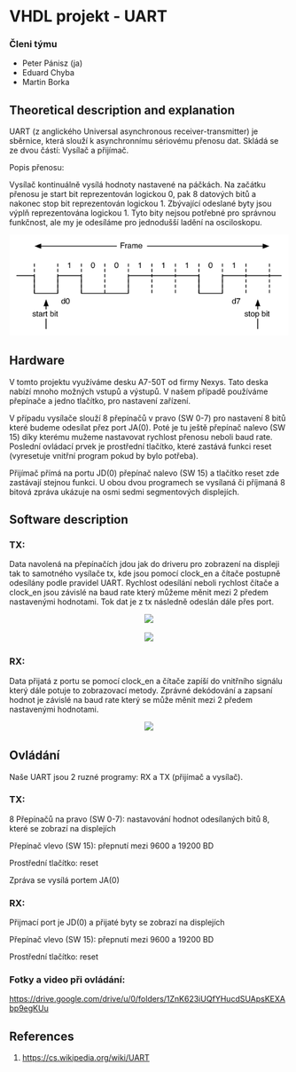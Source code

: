 # VHDL projekt - UART

### Členi týmu

* Peter Pánisz (ja)
* Eduard Chyba
* Martin Borka

## Theoretical description and explanation

UART (z anglického Universal asynchronous receiver-transmitter) je sběrnice, která slouží k asynchronnímu sériovému přenosu dat. Skládá se ze dvou částí: Vysílač a přijímač.

Popis přenosu:

Vysílač kontinuálně vysílá hodnoty nastavené na páčkách. Na začátku přenosu je start bit reprezentován logickou 0, pak 8 datových bitů a nakonec stop bit reprezentován logickou 1. Zbývající odeslané byty jsou výplň reprezentována logickou 1. Tyto bity nejsou potřebné pro správnou funkčnost, ale my je odesíláme pro jednodušší ladění na osciloskopu.

<p align="center">
  <img src="8n1.png" />
</p>


## Hardware

V tomto projektu využíváme desku A7-50T od firmy Nexys. Tato deska nabízí mnoho možných vstupů a výstupů. V našem případě používáme přepínače a jedno tlačítko, pro nastavení zařízení.

V případu vysílače slouží 8 přepínačů v pravo (SW 0-7) pro nastavení 8 bitů které budeme odesílat přez port JA(0). Poté je tu ještě přepínač nalevo (SW 15) díky kterému mužeme nastavovat rychlost přenosu neboli baud rate. Poslední ovládací prvek je prostřední tlačítko, které zastává funkci reset (vyresetuje vnitřní program pokud by bylo potřeba).

Přijímač přímá na portu JD(0) přepínač nalevo (SW 15) a tlačítko reset zde zastávají stejnou funkci. U obou dvou programech se vysílaná či příjmaná 8 bitová zpráva ukázuje na osmi sedmi segmentových displejích.

## Software description

### TX:

Data navolená na přepínačích jdou jak do driveru pro zobrazení na displeji tak to samotného vysílače tx, kde jsou pomocí clock_en a čítače postupně odesílány podle pravidel UART. Rychlost odesílání neboli rychlost čítače a clock_en jsou závislé na baud rate který můžeme měnit mezi 2 předem nastavenými hodnotami. Tok dat je z tx následně odeslán dále přes port.

<p align="center">
  <img src="https://user-images.githubusercontent.com/124675843/235603958-2d143e35-bda2-410f-bf94-b7b2e43c558b.png" />
</p>

<p align="center">
  <img src="https://user-images.githubusercontent.com/124675843/235604029-a33e8a77-291d-4fd4-af66-0bf1092bd1fe.png" />
</p>

### RX:

Data přijatá z portu se pomocí clock_en a čítače zapíší do vnitřního signálu který dále potuje to zobrazovací metody. Zprávné dekódování a zapsaní hodnot je závislé na baud rate který se může měnit mezi 2 předem nastavenými hodnotami.

<p align="center">
  <img src="https://user-images.githubusercontent.com/124675843/235610020-72f0992c-9d3c-44c9-afda-89ca4fcbbedc.png" />
</p>

## Ovládání
Naše UART jsou 2 ruzné programy: RX a TX (přijímač a vysílač).

### TX:

8 Přepínačů na pravo (SW 0-7): nastavování hodnot odesílaných bitů 8, které se zobrazí na displejích

Přepínač vlevo (SW 15): přepnutí mezi 9600 a 19200 BD

Prostřední tlačítko: reset

Zpráva se vysílá portem JA(0)

### RX:

Přijmací port je JD(0) a přijaté byty se zobrazí na displejích

Přepínač vlevo (SW 15): přepnutí mezi 9600 a 19200 BD

Prostřední tlačítko: reset

### Fotky a video při ovládání:
https://drive.google.com/drive/u/0/folders/1ZnK623iUQfYHucdSUApsKEXAbp9egKUu

## References

1. https://cs.wikipedia.org/wiki/UART
